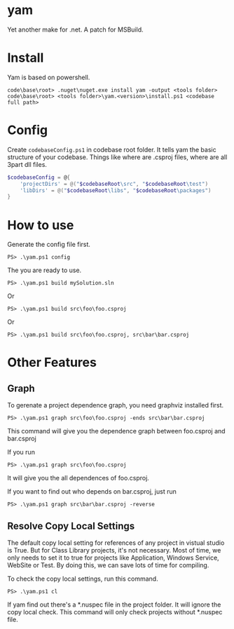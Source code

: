 yam
===

Yet another make for .net. A patch for MSBuild. 

Install
===
Yam is based on powershell. 
```
code\base\root> .nuget\nuget.exe install yam -output <tools folder>
code\base\root> <tools folder>\yam.<version>\install.ps1 <codebase full path>
```

Config
===
Create `codebaseConfig.ps1` in codebase root folder. It tells yam the basic structure of your codebase. Things like where are .csproj files, where are all 3part dll files. 
```powershell
$codebaseConfig = @{
    'projectDirs' = @("$codebaseRoot\src", "$codebaseRoot\test") 
    'libDirs' = @("$codebaseRoot\libs", "$codebaseRoot\packages")
}
```

How to use
===
Generate the config file first. 
```
PS> .\yam.ps1 config
```
The you are ready to use. 
```
PS> .\yam.ps1 build mySolution.sln
```
Or 
```
PS> .\yam.ps1 build src\foo\foo.csproj
```
Or 
```
PS> .\yam.ps1 build src\foo\foo.csproj, src\bar\bar.csproj
```

Other Features
===
Graph
---
To gerenate a project dependence graph, you need graphviz installed first. 
```
PS> .\yam.ps1 graph src\foo\foo.csproj -ends src\bar\bar.csproj
```
This command will give you the dependence graph between foo.csproj and bar.csproj

If you run
```
PS> .\yam.ps1 graph src\foo\foo.csproj
```
It will give you the all dependences of foo.csproj. 

If you want to find out who depends on bar.csproj, just run 
```
PS> .\yam.ps1 graph src\bar\bar.csproj -reverse
```
Resolve Copy Local Settings
---
The default copy local setting for references of any project in vistual studio is True. But for Class Library projects, it's not necessary. Most of time, we only needs to set it to true for projects like Application, Windows Service, WebSite or Test. By doing this, we can save lots of time for compiling. 

To check the copy local settings, run this command. 
```
PS> .\yam.ps1 cl
```
If yam find out there's a *.nuspec file in the project folder. It will ignore the copy local check. This command will only check projects without *.nuspec file. 
